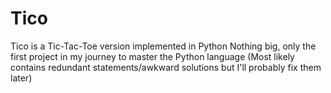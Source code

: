 # Tico

Tico is a Tic-Tac-Toe version implemented in Python
Nothing big, only the first project in my journey to master the Python language
(Most likely contains redundant statements/awkward solutions but I'll probably fix them later)
